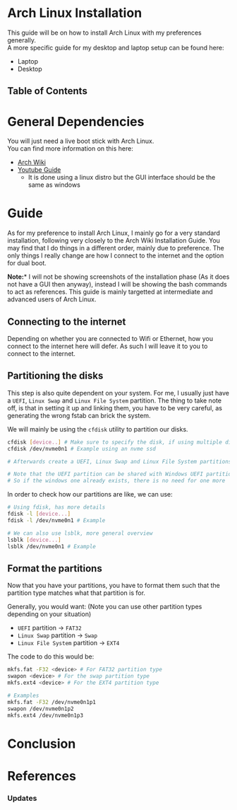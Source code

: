# Arch Linux Installation

This guide will be on how to install Arch Linux with my preferences generally.  
A more specific guide for my desktop and laptop setup can be found here:
- Laptop
- Desktop
 
## Table of Contents

# General Dependencies

You will just need a live boot stick with Arch Linux.  
You can find more information on this here:  
- [Arch Wiki](https://wiki.archlinux.org/index.php/USB_flash_installation_medium)
- [Youtube Guide](https://www.youtube.com/watch?v=xb4fiFda4no)
  - It is done using a linux distro but the GUI interface should be the same as windows

# Guide

As for my preference to install Arch Linux, I mainly go for a very standard installation, following very closely to the Arch Wiki Installation Guide.
You may find that I do things in a different order, mainly due to preference.
The only things I really change are how I connect to the internet and the option for dual boot.  

**Note:*** I will not be showing screenshots of the installation phase (As it does not have a GUI then anyway), instead I will be showing the bash commands to act as references.
This guide is mainly targetted at intermediate and advanced users of Arch Linux.

## Connecting to the internet

Depending on whether you are connected to Wifi or Ethernet, how you connect to the internet here will defer.
As such I will leave it to you to connect to the internet.  

## Partitioning the disks

This step is also quite dependent on your system.
For me, I usually just have a `UEFI`, `Linux Swap` and `Linux File System` partition.
The thing to take note off, is that in setting it up and linking them, you have to be very careful, as generating the wrong fstab can brick the system.  

We will mainly be using the `cfdisk`  utility to partition our disks.  

```bash
cfdisk [device..] # Make sure to specify the disk, if using multiple disk
cfdisk /dev/nvme0n1 # Example using an nvme ssd

# Afterwards create a UEFI, Linux Swap and Linux File System partitions

# Note that the UEFI partition can be shared with Windows UEFI partition
# So if the windows one already exists, there is no need for one more
```

In order to check how our partitions are like, we can use:  

```bash
# Using fdisk, has more details
fdisk -l [device...]
fdisk -l /dev/nvme0n1 # Example

# We can also use lsblk, more general overview
lsblk [device...]
lsblk /dev/nvme0n1 # Example
```

## Format the partitions

Now that you have your partitions, you have to format them such that the partition type matches what that partition is for.  

Generally, you would want: (Note you can use other partition types depending on your situation)  
- `UEFI` partition &rarr; `FAT32`
- `Linux Swap` partition &rarr; `Swap`
- `Linux File System` partition &rarr; `EXT4`

The code to do this would be:

```bash
mkfs.fat -F32 <device> # For FAT32 partition type
swapon <device> # For the swap partition type
mkfs.ext4 <device> # For the EXT4 partition type

# Examples
mkfs.fat -F32 /dev/nvme0n1p1
swapon /dev/nvme0n1p2
mkfs.ext4 /dev/nvme0n1p3
```

# Conclusion

# References

### Updates


<!-- 
REMOVE ME WHEN COPYING

Make sure to add Table of Contents (TOC) when done
Make sure to generate section numbers when done

Take note to comment out the first two sections when doing this
 -->


